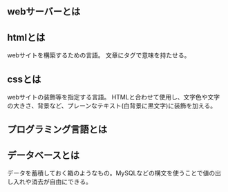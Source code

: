  ## webサーバーとは
   
 ## htmlとは
  
webサイトを構築するための言語。
文章にタグで意味を持たせる。
  
 ## cssとは
  
webサイトの装飾等を指定する言語。
HTMLと合わせて使用し、文字色や文字の大きさ、背景など、プレーンなテキスト(白背景に黒文字)に装飾を加える。
  
 ## プログラミング言語とは
  
 ## データベースとは
   
 データを蓄積しておく箱のようなもの。MySQLなどの構文を使うことで値の出し入れや消去が自由にできる。
  

